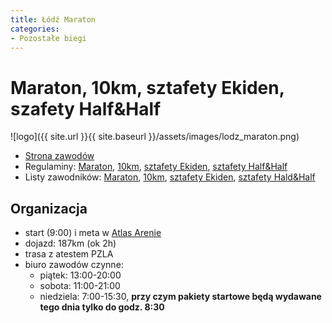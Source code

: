 ```yaml
---
title: Łódź Maraton
categories:
- Pozostałe biegi
---
```


# Maraton, 10km, sztafety Ekiden, szafety Half&Half

![logo]({{ site.url }}{{ site.baseurl }}/assets/images/lodz_maraton.png)

* [Strona zawodów](https://lodzmaraton.pl/pl/)
* Regulaminy: [Maraton](https://online.datasport.pl/zapisy/portal/regulaminy/regulamin_10152.pdf), [10km](https://online.datasport.pl/zapisy/portal/regulaminy/regulamin_10153.pdf), [sztafety Ekiden](https://online.datasport.pl/zapisy/portal/regulaminy/regulamin_10157.pdf), [sztafety Half&Half](https://online.datasport.pl/zapisy/portal/regulaminy/regulamin_10154.pdf)
* Listy zawodników: [Maraton](https://online.datasport.pl/zapisy/portal/listy/?zawody=10152), [10km](https://online.datasport.pl/zapisy/portal/listy/?zawody=10153), [sztafety Ekiden](https://online.datasport.pl/zapisy/portal/listy/?zawody=10157), [sztafety Hald&Half](https://online.datasport.pl/zapisy/portal/listy/?zawody=10154)

## Organizacja
* start (9:00) i meta w [Atlas Arenie](https://maps.app.goo.gl/pdmmgwCGQ6JtFFNV9)
* dojazd: 187km (ok 2h)
* trasa z atestem PZLA
* biuro zawodów czynne:
    * piątek: 13:00-20:00
    * sobota: 11:00-21:00
    * niedziela: 7:00-15:30, **przy czym pakiety startowe będą wydawane tego dnia tylko do godz. 8:30**
